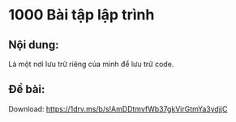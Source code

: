 # 1000 Bài tập lập trình
## Nội dung:
Là một nơi lưu trữ riêng của mình để lưu trữ code.

## Đề bài:
Download: https://1drv.ms/b/s!AmDDtmvfWb37gkVirGtmYa3ydjjC
